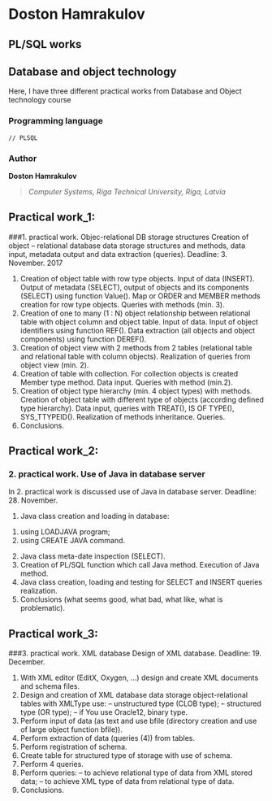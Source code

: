 # Doston Hamrakulov

## PL/SQL works
## Database and object technology

Here, I have three different practical works from Database and Object technology course

### Programming language
```[plsql]
// PLSQL 
```

### Author
**Doston Hamrakulov**
>*Computer Systems, Riga Technical University, Riga, Latvia*

## Practical work_1:
###1. practical work. Objec-relational DB storage structures
Creation of object – relational database data storage structures and methods, data input, metadata output and data extraction (queries).
Deadline: 3. November. 2017

1. Creation of object table with row type objects. Input of data (INSERT). Output of metadata (SELECT), output of objects and its components (SELECT) using function Value(). Map or ORDER and MEMBER methods creation for row type objects. Queries with methods (min. 3).
2. Creation of one to many (1 : N) object relationship between relational table with object column and object table. Input of data. Input of object identifiers using function REF(). Data extraction (all objects and object components) using function DEREF().
3. Creation of object view with 2 methods from 2 tables (relational table and relational table with column objects). Realization of queries from object view (min. 2).
4. Creation of table with collection. For collection objects is created Member type method. Data input. Queries with method (min.2).
5. Creation of object type hierarchy (min. 4 object types) with methods. Creation of object table with different type of objects (according defined type hierarchy). Data input, queries with TREAT(), IS OF TYPE(), SYS_TTYPEID(). Realization of methods inheritance. Queries.
6. Conclusions.


## Practical work_2:
### 2. practical work. Use of Java in database server
In 2. practical work is discussed use of Java in database server. Deadline: 28. November.

1. Java class creation and loading in database:
1) using LOADJAVA program;
2) using CREATE JAVA command.
2. Java class meta-date inspection (SELECT).
3. Creation of PL/SQL function which call Java method. Execution of Java method.
4. Java class creation, loading and testing for SELECT and INSERT queries realization.
5. Conclusions (what seems good, what bad, what like, what is problematic).


## Practical work_3:
###3. practical work. XML database
Design of XML database. Deadline: 19. December.

1. With XML editor (EditX, Oxygen, …) design and create XML documents and schema files.
2. Design and creation of XML database data storage object-relational tables with XMLType use:
– unstructured type (CLOB type);
– structured type (OR type);
– if You use Oracle12, binary type.
3. Perform input of data (as text and use bfile (directory creation and use of large object function bfile)).
4. Perform extraction of data (queries (4)) from tables.
5. Perform registration of schema.
6. Create table for structured type of storage with use of schema.
7. Perform 4 queries.
8. Perform queries:
– to achieve relational type of data from XML stored data;
– to achieve XML type of data from relational type of data.
9. Conclusions.